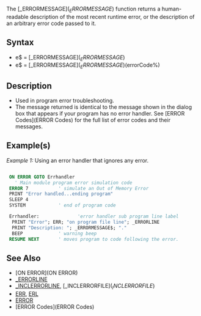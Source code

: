 The [_ERRORMESSAGE$](_ERRORMESSAGE$) function returns a human-readable description of the most recent runtime error, or the description of an arbitrary error code passed to it.


## Syntax

* e$ = [_ERRORMESSAGE$](_ERRORMESSAGE$)
* e$ = [_ERRORMESSAGE$](_ERRORMESSAGE$)(errorCode%)


## Description

* Used in program error troubleshooting.
* The message returned is identical to the message shown in the dialog box that appears if your program has no error handler. See [ERROR Codes](ERROR Codes) for the full list of error codes and their messages.

## Example(s)

*Example 1:* Using an error handler that ignores any error.


```vb

 ON ERROR GOTO Errhandler
   ' Main module program error simulation code
 ERROR 7           ' simulate an Out of Memory Error
 PRINT "Error handled...ending program"
 SLEEP 4
 SYSTEM            ' end of program code

 Errhandler:              'error handler sub program line label
  PRINT "Error"; ERR; "on program file line"; _ERRORLINE
  PRINT "Description: "; _ERRORMESSAGE$; "."
  BEEP             ' warning beep
 RESUME NEXT       ' moves program to code following the error. 

```


## See Also

* [ON ERROR](ON ERROR)
* [_ERRORLINE](_ERRORLINE)
* [_INCLERRORLINE](_INCLERRORLINE), [_INCLERRORFILE$](_INCLERRORFILE$)
* [ERR](ERR), [ERL](ERL)
* [ERROR](ERROR)
* [ERROR Codes](ERROR Codes)




